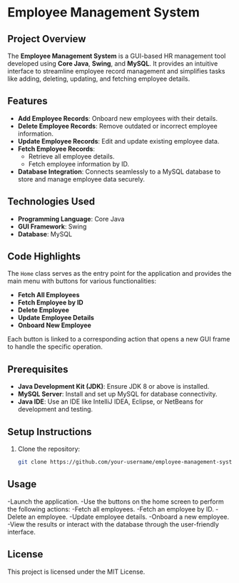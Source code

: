 # Employee Management System 

## Project Overview
The **Employee Management System** is a GUI-based HR management tool developed using **Core Java**, **Swing**, and **MySQL**. It provides an intuitive interface to streamline employee record management and simplifies tasks like adding, deleting, updating, and fetching employee details.

## Features
- **Add Employee Records**: Onboard new employees with their details.
- **Delete Employee Records**: Remove outdated or incorrect employee information.
- **Update Employee Records**: Edit and update existing employee data.
- **Fetch Employee Records**:
  - Retrieve all employee details.
  - Fetch employee information by ID.
- **Database Integration**: Connects seamlessly to a MySQL database to store and manage employee data securely.

## Technologies Used
- **Programming Language**: Core Java
- **GUI Framework**: Swing
- **Database**: MySQL

## Code Highlights
The `Home` class serves as the entry point for the application and provides the main menu with buttons for various functionalities:
- **Fetch All Employees**
- **Fetch Employee by ID**
- **Delete Employee**
- **Update Employee Details**
- **Onboard New Employee**

Each button is linked to a corresponding action that opens a new GUI frame to handle the specific operation.

## Prerequisites
- **Java Development Kit (JDK)**: Ensure JDK 8 or above is installed.
- **MySQL Server**: Install and set up MySQL for database connectivity.
- **Java IDE**: Use an IDE like IntelliJ IDEA, Eclipse, or NetBeans for development and testing.

## Setup Instructions
1. Clone the repository:
   ```bash
   git clone https://github.com/your-username/employee-management-system.git


## Usage
-Launch the application.
-Use the buttons on the home screen to perform the following actions:
-Fetch all employees.
-Fetch an employee by ID.
-Delete an employee.
-Update employee details.
-Onboard a new employee.
-View the results or interact with the database through the user-friendly interface.

## License
This project is licensed under the MIT License.
